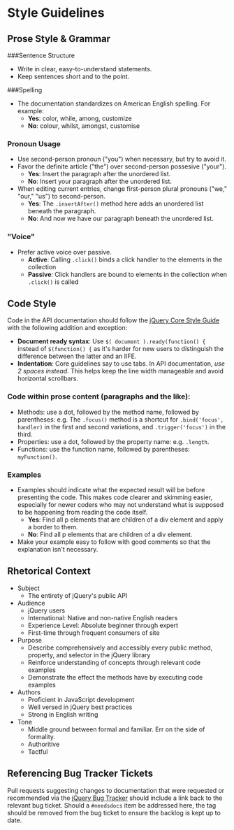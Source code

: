 
# Style Guidelines

## Prose Style & Grammar

###Sentence Structure

* Write in clear, easy-to-understand statements.
* Keep sentences short and to the point.

###Spelling
* The documentation standardizes on American English spelling. For example:
  * **Yes**: color, while, among, customize
  * **No**: colour, whilst, amongst, customise

### Pronoun Usage
* Use second-person pronoun ("you") when necessary, but try to avoid it.
* Favor the definite article ("the") over second-person possesive ("your").
  * **Yes**: Insert the paragraph after the unordered list.
  * **No**: Insert your paragraph after the unordered list.
* When editing current entries, change first-person plural pronouns ("we," "our," "us") to second-person.
  * **Yes**: The `.insertAfter()` method here adds an unordered list beneath the paragraph.
  * **No**: And now we have our paragraph beneath the unordered list.

### "Voice"
* Prefer active voice over passive.
  * **Active**: Calling `.click()` binds a click handler to the elements in the collection
  * **Passive**: Click handlers are bound to elements in the collection when `.click()` is called

## Code Style
Code in the API documentation should follow the [jQuery Core Style Guide](http://docs.jquery.com/JQuery_Core_Style_Guidelines) with the following addition and exception:

* **Document ready syntax**: Use `$( document ).ready(function() {` instead of `$(function() {` as it's harder for new users to distinguish the difference between the latter and an IIFE.
* **Indentation**: Core guidelines say to use tabs. In API documentation, *use 2 spaces instead*. This helps keep the line width manageable and avoid horizontal scrollbars.

### Code within prose content (paragraphs and the like):
* Methods: use a dot, followed by the method name, followed by parentheses: e.g. The `.focus()` method is a shortcut for `.bind('focus', handler)` in the first and second variations, and `.trigger('focus')` in the third.
* Properties: use a dot, followed by the property name: e.g. `.length`.
* Functions: use the function name, followed by parentheses: `myFunction()`.

### Examples
* Examples should indicate what the expected result will be before presenting the code. This makes code clearer and skimming easier, especially for newer coders who may not understand what is supposed to be happening from reading the code itself.
  * **Yes**: Find all p elements that are children of a div element and apply a border to them.
  * **No**: Find all p elements that are children of a div element.
* Make your example easy to follow with good comments so that the explanation isn't necessary.

## Rhetorical Context
* Subject
  * The entirety of jQuery's public API
* Audience
  * jQuery users
  * International: Native and non-native English readers
  * Experience Level: Absolute beginner through expert
  * First-time through frequent consumers of site
* Purpose
  * Describe comprehensively and accessibly every public method, property, and selector in the jQuery library
  * Reinforce understanding of concepts through relevant code examples
  * Demonstrate the effect the methods have by executing code examples
* Authors
  * Proficient in JavaScript development
  * Well versed in jQuery best practices
  * Strong in English writing
* Tone
  * Middle ground between formal and familiar. Err on the side of formality.
  * Authoritive
  * Tactful

## Referencing Bug Tracker Tickets

Pull requests suggesting changes to documentation that were requested or recommended via the [jQuery Bug Tracker](http://bugs.jquery.com) should include a link back to the relevant bug ticket. Should a `#needsdocs` item be addressed here, the tag should be removed from the bug ticket to ensure the backlog is kept up to date.


